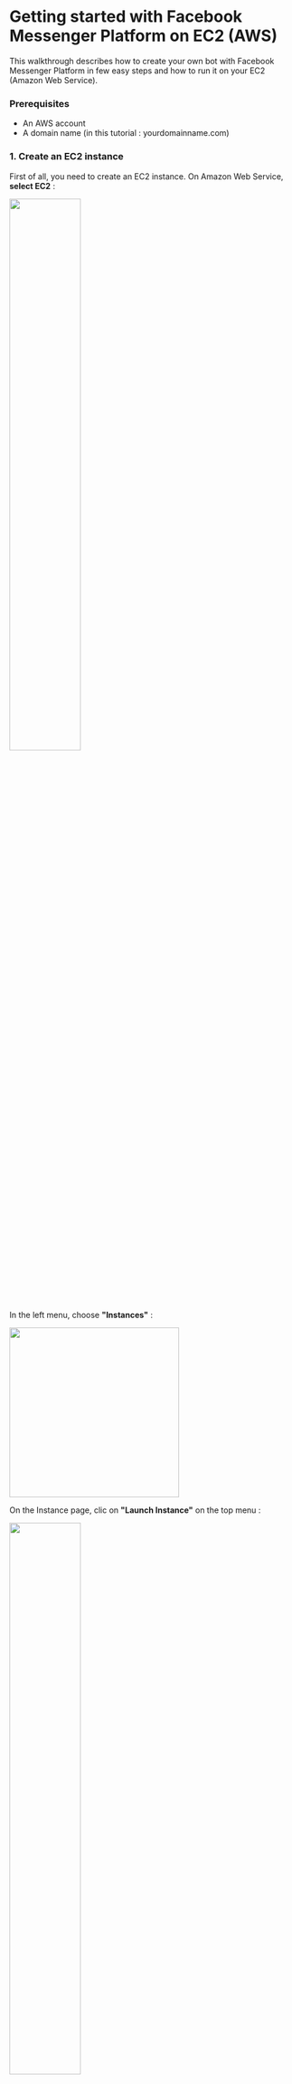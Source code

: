# Getting started with Facebook Messenger Platform on EC2 (AWS)
This walkthrough describes how to create your own bot with Facebook Messenger Platform in few easy steps and how to run it on your EC2 (Amazon Web Service).

### Prerequisites

- An AWS account
- A domain name (in this tutorial : yourdomainname.com)

### 1. Create an EC2 instance

First of all, you need to create an EC2 instance. On Amazon Web Service, **select EC2** :

<img src="https://cloud.githubusercontent.com/assets/1462301/14611818/6c605b88-0594-11e6-8e10-86e8bc62791b.png" width="50%">

In the left menu, choose **"Instances"** :

<img src="https://cloud.githubusercontent.com/assets/1462301/14611937/00c9737c-0595-11e6-86f5-7f8604b00d45.png" height="300">

On the Instance page, clic on **"Launch Instance"** on the top menu :

<img src="https://cloud.githubusercontent.com/assets/1462301/14612021/5ee09dbe-0595-11e6-9b44-839bd08faa8d.png" width="50%">

"Step 1: Choose an Amazon Machine Image (AMI)" : You should select **"Ubuntu Server 14.04 LTS (HVM), SSD Volume Type - ami-f95ef58a"** :

<img src="https://cloud.githubusercontent.com/assets/1462301/14612107/e0682ab4-0595-11e6-862f-3417b92efad9.png" width="80%">

"Step 2: Choose an Instance Type" : Verify that the instance **t2.micro**  is selected and clic on **"Review and launch"**

<img src="https://cloud.githubusercontent.com/assets/1462301/14612294/a60656d8-0596-11e6-804b-81da57f9689d.png" width="80%">

"Step 7: Review Instance Launch" : Clic on **"Launch"** (Right bottom of the page)

If you already used AWS, you already have a key pair so you can use it and for finish, clic on **"Launch Instance"**

<img src="https://cloud.githubusercontent.com/assets/1462301/14612500/97472d9c-0597-11e6-9630-f4de9d139dc2.png" width="50%">

If you never used AWS, you should create a new key pair : Enter the name of your key pair (can be what you want) and clic on **"Download Key Pair"** and for finish, clic on **"Launch Instance"**

<img src="https://cloud.githubusercontent.com/assets/1462301/14612584/28291816-0598-11e6-9f16-bcf17e36e714.png" width="50%">

Now, you should have this page : Clic on **"View Instances"**  (Right bottom of the page)

<img src="https://cloud.githubusercontent.com/assets/1462301/14612712/f2e36282-0598-11e6-9c45-d9b59cf3b759.png" width="100%">

A new instance is launching : 

<img src="https://cloud.githubusercontent.com/assets/1462301/14612771/42503606-0599-11e6-9e2e-b86c049eca43.png" width="100%">

After few minutes, when the EC2 instance is ready, you should see this : 

<img src="https://cloud.githubusercontent.com/assets/1462301/14612823/94b4cdee-0599-11e6-8a80-aba0d38c2911.png" width="100%">

If you clic on it, you will see all the details about the EC2 Instance.

<img src="https://cloud.githubusercontent.com/assets/1462301/14612929/074f2002-059a-11e6-8073-dacc0677347e.png" width="80%">

### 2. Change your DNS

In this tutorial, you need your own domain name. Mine is [guillaumeteillet.fr](http://guillaumeteillet.fr)

For this step, we will use a new service of AWS called "Route 53" :

<img src="https://cloud.githubusercontent.com/assets/1462301/14613120/2876cb4e-059b-11e6-9f6f-24f18666e254.png" width="30%">

In the left menu, select "Hosted zones" :

<img src="https://cloud.githubusercontent.com/assets/1462301/14613152/57a3bef4-059b-11e6-9f35-23dfe176df70.png" width="15%">

Then clic on **"Create Hosted Zone"** : 

<img src="https://cloud.githubusercontent.com/assets/1462301/14613253/da6afd3e-059b-11e6-9175-7f026e59cb6b.png" width="50%">

Enter your domain name (mine is [guillaumeteillet.fr](http://guillaumeteillet.fr)) and then clic on **"Create"** :

<img src="https://cloud.githubusercontent.com/assets/1462301/14613416/a932d614-059c-11e6-80c6-51acc18c549a.png" width="50%">

Route 53 has created two **Record Set** in your **Hosted Zone** : We will need the 4 DNS (red square on the picture)

<img src="https://cloud.githubusercontent.com/assets/1462301/14613523/11bfa950-059d-11e6-9569-27a0ac1f61db.png" width="70%">

Now, change the DNS Name of your domain name (My registar is [OVH](http://ovh.com) so perhaps the procedure is a bit different) :

Before any change, the DNS name was : 

<img src="https://cloud.githubusercontent.com/assets/1462301/14614072/c1a58e0a-059f-11e6-83ea-98ddfaf7d46a.png" width="70%">

The registar need some time to change the DNS of your domain name : 

<img src="https://cloud.githubusercontent.com/assets/1462301/14614142/06613cec-05a0-11e6-88c3-588cdbd54ed5.png" width="70%">

After few minutes, the 4 DNS of your domain name should be active : 

<img src="https://cloud.githubusercontent.com/assets/1462301/14614311/e6e0ead8-05a0-11e6-8a98-64b82d70d184.png" width="70%">

Now, go back on AWS, choose EC2 and then choose **"Instances"** on the left menu. We need the public IP, mine is 54.171.135.46, copy this ip. 

<img src="https://cloud.githubusercontent.com/assets/1462301/14614532/e8896710-05a1-11e6-8c61-8d131198542f.png" width="80%">

Now, go to **"Route 53"** :

<img src="https://cloud.githubusercontent.com/assets/1462301/14614717/9b73e68e-05a2-11e6-9428-5f9298a15691.png" width="80%">

Select **"Hosted Zones"** in the left menu, clic on your domain name : You will arrived on the list of the **Record Set**.

<img src="https://cloud.githubusercontent.com/assets/1462301/14614866/5ab6dff6-05a3-11e6-8072-113f37fab582.png" width="50%">

Clic on **"Create Record Set"** : 

<img src="https://cloud.githubusercontent.com/assets/1462301/14614930/b0d714e6-05a3-11e6-9b72-fd9481523321.png" width="50%">

We will now create two record set. First, keep the field name empty and in the field value, paste the public ip of your ec2 instance. For the type of the record set, **choose A - IPV4 Address**

<img src="https://cloud.githubusercontent.com/assets/1462301/14644785/9818ee56-0653-11e6-9a2f-4048922c4bc9.png" width="50%">

Next, in the field name, enter "www", in the field value, paste the public ip of your ec2 instance. For the type of the record set, **choose A - IPV4 Address**.

<img src="https://cloud.githubusercontent.com/assets/1462301/14645682/f08dd0f8-0656-11e6-97e1-a890b59aeaf8.png" width="50%">

Now, you should wait few minutes. You can use this tool [WhatsmyDNS](https://www.whatsmydns.net/) to see if your domain name is now using the good ip address : Enter your domain name (mine is guillaumeteillet.fr) and clic on **"Search"**. If the IP Address of your EC2 Instance appears, it means your domain name is now using the good ip address, you can continue this tutorial.

<img src="https://cloud.githubusercontent.com/assets/1462301/14646185/dac68916-0658-11e6-9688-b8bda5e452a7.png" width="50%">

### 3. Connect to your EC2 Instance

On Amazon Web Service, select EC2, Instances (in the left menu), select your instance and clic on **"Connect"** (in the top menu).

<img src="https://cloud.githubusercontent.com/assets/1462301/14646829/615f68ce-065b-11e6-9d32-bcace60ce58e.png" width="50%">

Copy the ssh command. Mine is **"ssh -i "Guillaume.pem" ubuntu@ec2-54-171-135-46.eu-west-1.compute.amazonaws.com"**. Open a terminal, go to the folder that contains the key pair and paste the ssh command.

<img src="https://cloud.githubusercontent.com/assets/1462301/14647960/475d5e04-0660-11e6-806f-62fc6b5754a3.png" width="50%">

Now your are connected on your EC2 Instance. 

### 4. Get the code

Run this on your EC2 instance :

```bash
sudo su
apt-get update
apt-get install -y git
git clone https://github.com/guillaumeteillet/create-your-own-facebook-messenger-bot-platform-ec2-aws.git
cd create-your-own-facebook-messenger-bot-platform-ec2-aws
apt-get install -y npm
npm install
npm install forever --global
curl -sL https://deb.nodesource.com/setup_4.x | sudo -E bash -
apt-get install -y nodejs
apt-get install -y nano
apt-get install -y apache2
cd /etc/apache2/sites-available
nano yourdomainname.com.conf
```

The text editor nano opens, copy and paste this :

```bash
<VirtualHost *:80>
	ServerName www.yourdomainname.com

	ServerAdmin webmaster@localhost
	DocumentRoot /var/www/html

	ErrorLog ${APACHE_LOG_DIR}/error.log
	CustomLog ${APACHE_LOG_DIR}/access.log combined
</VirtualHost>
```
Where "www.yourdomainname.com" should be replace by your own domain name.

Save your file : Ctrl + X + S, then press y and enter

In the same directory, run this on your EC2 instance :

```bash
a2ensite yourdomainname.com.conf
```
You should have this return : 

```bash
Enabling site yourdomainname.com.
To activate the new configuration, you need to run:
  service apache2 reload
```

So now, you have to reload apache2. Just run this command : 

```bash
service apache2 reload
```
You should have this return : 

```bash
 * Reloading web server apache2                                                                                                       * 
```

### 5. HTTPS with [Let's encrypt](https://letsencrypt.org/getting-started/)

First, we will **open all ports of our ec2 temporarly**. On Amazon Web Service, select EC2, Instances (in the left menu), select your instance. In the Description Area, clic on the **"security group"**

<img src="https://cloud.githubusercontent.com/assets/1462301/14677583/83323c80-0712-11e6-8c12-fd871470a8cf.png" width="80%">

You will arrive on the security group page with only one security group. Clic on **"Inbound"**

<img src="https://cloud.githubusercontent.com/assets/1462301/14677864/bd153e6a-0713-11e6-8955-f5a566507905.png" width="80%">

Clic on **"Edit"**

<img src="https://cloud.githubusercontent.com/assets/1462301/14677989/4251c97c-0714-11e6-862e-aa20f9f4da98.png" width="80%">

Clic on **"Add Rule"**

<img src="https://cloud.githubusercontent.com/assets/1462301/14678065/8e568be6-0714-11e6-9931-ace22243d775.png" width="50%">

Then, select **"All Trafic"** for the type and **"Anywhere"** for the source. Save the changes.

<img src="https://cloud.githubusercontent.com/assets/1462301/14678171/ffae3e9c-0714-11e6-8e24-8717a9d38716.png" width="50%">

Now, run this on your EC2 instance :

```bash
cd
sudo su
git clone https://github.com/letsencrypt/letsencrypt
cd letsencrypt
./letsencrypt-auto
```

Facebook required a https webhook, so we will use let's encrypt to get our ssl certificate.
When ./letsencrypt-auto is ready (few minutes), you will see this : 

<img src="https://cloud.githubusercontent.com/assets/1462301/14651185/1e2aa5dc-066f-11e6-91f5-ffa202a929d9.png" width="50%">

As you can see, my domain "www.guillaumeteillet.fr" is selected ([*]). You can selected/unselected domain with space bar, navigate with up and down. When the domain name for which you want a SSL certificate is selected, press Enter.

Let's encrypt ask your email address to notify you when the certificate expires. **Enter a valid email and press Enter**. 

Press Enter again when let's encrypt ask you if you read the Terms.

Then **select "Easy" and press Enter**.

<img src="https://cloud.githubusercontent.com/assets/1462301/14678302/6bb27090-0715-11e6-9b85-ac39fc0d1bf0.png" width="50%">

Congratulations ! Your domain have now a ssl certificate !

<img src="https://cloud.githubusercontent.com/assets/1462301/14678347/942b145a-0715-11e6-99f9-6573504d4645.png" width="50%">

### 6. Test your configuration

Now open your browser and try to go to https://www.yourdomain.com : you should see the Apache Default Page.

<img src="https://cloud.githubusercontent.com/assets/1462301/14678613/b4494dfa-0716-11e6-85d6-418038594e81.png" width="50%">

Now you can remove the **"All Trafic"** option in your EC2 Instance. On Amazon Web Service, select EC2, Instances (in the left menu), select your instance. In the Description Area, clic on the **"security group"**.

<img src="https://cloud.githubusercontent.com/assets/1462301/14677583/83323c80-0712-11e6-8c12-fd871470a8cf.png" width="70%">

You will arrive on the security group page with only one security group. Clic on **"Inbound"**

<img src="https://cloud.githubusercontent.com/assets/1462301/14677864/bd153e6a-0713-11e6-8955-f5a566507905.png" width="70%">

Clic on **"Edit"**

<img src="https://cloud.githubusercontent.com/assets/1462301/14677989/4251c97c-0714-11e6-862e-aa20f9f4da98.png" width="70%">

Clic on the remove icon and save the changes. 

<img src="https://cloud.githubusercontent.com/assets/1462301/14678714/2d99a04c-0717-11e6-81e6-5db7357afd4e.png" width="50%">

### 7. Create a Facebook Page, a Facebook App and set the variable in index.js

Now you're ready to go to Facebook developers panel, create or use existing app (and page) and setup its' webhooks.

[Clic here to create your facebook page](https://www.facebook.com/pages/create) if you already have a facebook page, you can skip this step. Follow the instruction of facebook : i will not give you details here, it's a very basic facebook page. [If you don't know how to create your facebook page](https://www.facebook.com/help/104002523024878)

[Clic here to create your facebook app](https://developers.facebook.com/quickstarts/?platform=web)

Enter the name of your app and then press **"Create New Facebook App ID"**.

<img src="https://cloud.githubusercontent.com/assets/1462301/14681291/d4a643c8-0720-11e6-80b7-e4e9ee9e5e81.png" width="50%">

Enter your email address, choose a category and press **"Create App Id"**.

<img src="https://cloud.githubusercontent.com/assets/1462301/14685712/e82a1b80-0735-11e6-9f52-e4c3a2560191.png" width="50%">

Clic on **"Skip Quick Start"**

<img src="https://cloud.githubusercontent.com/assets/1462301/14685935/f7b628e0-0736-11e6-94ef-a19ac5c5ce76.png" width="50%">

You will be redirect on the **"Dashboard Page"** of the app. 

<img src="https://cloud.githubusercontent.com/assets/1462301/14711871/5462b91a-07db-11e6-9245-a6ed9bfc6af6.png" width="50%">

Go back in your terminal (with the EC2 connection opened) and in the "create-your-own-facebook-messenger-bot-platform-ec2-aws" folder, run this command : 

```bash
nano index.js
```

The nano text editor will open. On line 11, you will see 5 variables : 

```bash
// Variables
let pageToken = "";
const verifyToken = "";
const privkey = "";
const cert = "";
const chain = "";
```

**For the variable "pageToken" : **

Go to the Facebook App that you just created : [Facebook Developper website](https://developers.facebook.com/). Clic on **My Apps > "Your App"**

<img src="https://cloud.githubusercontent.com/assets/1462301/14717216/aa9a3974-07f0-11e6-9007-5dbd7a70a1b9.png" width="50%">

You will arrive on the dashboard of your app. On the left menu **choose Messenger**.

<img src="https://cloud.githubusercontent.com/assets/1462301/14718092/ea41c430-07f4-11e6-8f60-9ed8f49cd996.png" width="50%">

Clic on **"Get Started"**.

<img src="https://cloud.githubusercontent.com/assets/1462301/14720266/eb8816d0-0800-11e6-9aa7-0659efb4c114.png" width="50%">

Select the page you just created :

<img src="https://cloud.githubusercontent.com/assets/1462301/14720537/3a2a4884-0802-11e6-9d2b-40c848c29b54.png" width="50%">

A new tab opens : Clic two times on **"Okay"**.

<img src="https://cloud.githubusercontent.com/assets/1462301/14720601/8a510bc2-0802-11e6-99e9-0657b7cf0b59.png" width="50%">

The page closes and you return to the previous page. The Page Access Token will be generated for your facebook page. **Copy it and Paste it in the pageToken variable in index.js** (on your EC2 Instance).

<img src="https://cloud.githubusercontent.com/assets/1462301/14739064/8a56eabe-0885-11e6-962d-546f7e68fa61.png" width="50%">

**For the variable "verifyToken" : **

Enter a string that will be used by facebook to identify your bot. This can be anything. I decide to set this variable with the string **"my_first_messenger_bot"**.

**For the variable "privkey" :**

You need to set this variable with the path of the private key of the ssl certificate. If you follow this tutorial with let's encrypt, the path should be : **"/etc/letsencrypt/live/yourdomainname.com/privkey.pem"**

**For the variable "cert" :**

You need to set this variable with the path of the certificate of the ssl. If you follow this tutorial with let's encrypt, the path should be : **"/etc/letsencrypt/live/yourdomainname.com/cert.pem"**

**For the variable "cert" :**

You need to set this variable with the path of the chain file of the ssl. If you follow this tutorial with let's encrypt, the path should be : **"/etc/letsencrypt/live/yourdomainname.com/chain.pem"**

Now, save your file : **Ctrl + X + S, then press y and enter**

### 8. Open the 55555 port on your EC2 instance.

You will open the 55555 port of your EC2 Instance.  On Amazon Web Service, select EC2, Instances (in the left menu), select your instance. In the Description Area, clic on the **"security group"**

<img src="https://cloud.githubusercontent.com/assets/1462301/14677583/83323c80-0712-11e6-8c12-fd871470a8cf.png" width="70%">

You will arrive on the security group page with only one security group. Clic on **"Inbound"**

<img src="https://cloud.githubusercontent.com/assets/1462301/14677864/bd153e6a-0713-11e6-8955-f5a566507905.png" width="70%">

Clic on **"Edit"**

<img src="https://cloud.githubusercontent.com/assets/1462301/14677989/4251c97c-0714-11e6-862e-aa20f9f4da98.png" width="50%">

Clic on **"Add Rule"**

<img src="https://cloud.githubusercontent.com/assets/1462301/14678065/8e568be6-0714-11e6-9931-ace22243d775.png" width="50%">

Then, select **"Custom TCP Rule"** for the type, **"55555"** for the Port Range and **"Anywhere"** for the source. Save the changes.

<img src="https://cloud.githubusercontent.com/assets/1462301/14742837/850717fa-089e-11e6-8f3a-c38ebc5fde18.png" width="50%">

### 9. Try to run and access to your webhook.

Go back in your terminal (with the EC2 connection opened) and in the "create-your-own-facebook-messenger-bot-platform-ec2-aws" folder, run this command :

```bash
node index.js
```

If you have everything configured properly, you should have this in the terminal :

```bash
App is ready on port 55555
```

Now your bot is running. Open a browser and enter this url : https://www.yourdomainname.com:55555/webhook . You shoud have this in your browser : 

```bash
Error, wrong validation token
```

Now, we will see how to run your bot in background. First, You can stop the process of your bot with **Ctrl + C** and after you should run this command :

```bash
forever start index.js 
```

You should have something like this in the terminal :

```bash
warn:    --minUptime not set. Defaulting to: 1000ms
warn:    --spinSleepTime not set. Your script will exit if it does not stay up for at least 1000ms
info:    Forever processing file: index.js
```

Run this command :

```bash
forever list
```

You should have something like this in the terminal :

```bash
info:    Forever processes running
data:        uid  command         script   forever pid   id logfile                 uptime       
data:    [0] mgMM /usr/bin/nodejs index.js 31035   31040    /root/.forever/mgMM.log 0:0:9:52.300 
```

With this command, you can get the path of the logfile. Now, you will "cat" the logfile to check if everything is running well. In my example, I will run **"cat /root/.forever/mgMM.log"**

```bash
cat /root/.forever/mgMM.log
```

You should have something like this in the terminal :

```bash
App is ready on port 55555
```

Your webhook is ready ! If you want to stop your bot, you can get the uid of your bot by running :  

```bash
forever list

======
info:    Forever processes running
data:        uid  command         script   forever pid   id logfile                 uptime       
data:    [0] mgMM /usr/bin/nodejs index.js 31035   31040    /root/.forever/mgMM.log 0:0:9:52.300
```

And then, run this command (mgMM is ths MY uid, so use your uid !)

```bash
forever stop mgMM
```

### 10. Set the webhook on you Facebook app.

Now lets configure the Facebook app. Before starting this step, your bot should run on port 55555. 

Go to the Facebook App that you just created : [Facebook Developper website](https://developers.facebook.com/). Clic on **My Apps > "Your App"**

<img src="https://cloud.githubusercontent.com/assets/1462301/14717216/aa9a3974-07f0-11e6-9007-5dbd7a70a1b9.png" width="50%">

You will arrive on the dashboard of your app. On the left menu **choose Messenger**.

<img src="https://cloud.githubusercontent.com/assets/1462301/14718092/ea41c430-07f4-11e6-8f60-9ed8f49cd996.png" width="50%">

Clic on **"Setup Webhook"** :

<img src="https://cloud.githubusercontent.com/assets/1462301/14743415/c213693e-08a1-11e6-9596-7514eb8e4355.png" width="50%">

Complete the different field :

**Callback URL :** https://www.yourdomainname.com:55555/webhook (Mine is https://www.guillaumeteillet.fr:55555/webhook)

**Verify Token :** The "verifyToken" variable you set previously. (Mine is my_first_messenger_bot)

**Subscription Fields :** Check all the options.

Save the configuration by clic on **"Verify and Save"**

<img src="https://cloud.githubusercontent.com/assets/1462301/14743848/0fd54b2c-08a4-11e6-9394-2e0d71ec9e1e.png" width="50%">

If everything is configured correctly, you should see this :

<img src="https://cloud.githubusercontent.com/assets/1462301/14744123/aec4905c-08a5-11e6-95f5-45ff8d2a5dec.png" width="50%">

### 11. Link the Facebook Page and the Facebook App.

Open a new terminal and run this command : 

```bash
curl -i -H "Content-Type: application/json" -X POST -d "{\"verifyToken\": \"YOUR VERIFY TOKEN\", \"token\": \"YOUR PAGE ACCESS TOKEN\"}" https://www.youdomainname.fr:55555/token
```
Of course, you should replace **YOUR VERIFY TOKEN** and **YOUR PAGE ACCESS TOKEN** by your own values (pageToken and verifyToken in the index.js)

The answer of the server should be something like this :

```bash
HTTP/1.1 200 OK
X-Powered-By: Express
Content-Type: text/plain; charset=utf-8
Content-Length: 2
ETag: W/"2-4KoCHiHd29bYzs7HHpz1ZA"
Date: Fri, 22 Apr 2016 15:42:23 GMT
Connection: keep-alive

OK
```

Then run this command : 

```bash
curl -ik -X POST "https://graph.facebook.com/v2.6/me/subscribed_apps?access_token=YOUR PAGE ACCESS TOKEN"
```

Of course, you should replace **YOUR PAGE ACCESS TOKEN** by your own value (pageToken in the index.js)

The answer of the server should be something like this :

```bash
HTTP/1.1 200 OK
Access-Control-Allow-Origin: *
Pragma: no-cache
Cache-Control: private, no-cache, no-store, must-revalidate
Facebook-API-Version: v2.6
Expires: Sat, 01 Jan 2000 00:00:00 GMT
Content-Type: application/json; charset=UTF-8
X-FB-Trace-ID: Fe0XhGA9/Rb
X-FB-Rev: 2299175
X-FB-Debug: 3iXH8FfFvQoNYYpVTDZ83cw0q1SxArRbwCbN1lO8EPIUPdtgAy0Z8hqEXULV5abdsQSJBrdtJzpg4zMBZ/Yr1A==
Date: Fri, 22 Apr 2016 15:50:36 GMT
Connection: keep-alive
Content-Length: 16

{"success":true}
```

### 12. Enjoy !

Now, your basic bot is ready and running ! Congratulations ! :)

Go to your Facebook Page and clic on **"Message"**.

<img src="https://cloud.githubusercontent.com/assets/1462301/14747721/0c36f558-08b6-11e6-8bf4-05756cba0c2c.gif">
